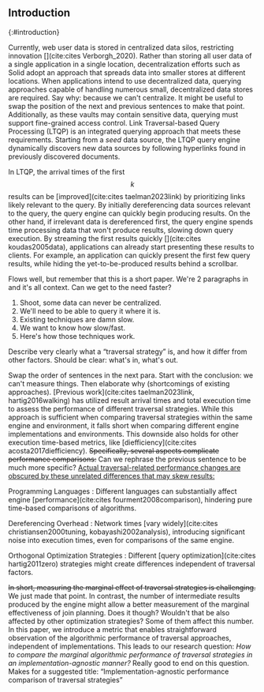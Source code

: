 ## Introduction
{:#introduction}

Currently, web user data is stored in centralized data silos, restricting innovation [](cite:cites Verborgh_2020). 
Rather than storing all user data of a single application in a single location, decentralization efforts such as Solid adopt an approach that spreads data into smaller stores at different locations.
When applications intend to use decentralized data, querying approaches capable of handling numerous small, decentralized data stores are required. 
<span class="comment" data-author="RV">Say why: because we can't centralize. It might be useful to swap the position of the next and previous sentences to make that point.</span>
Additionally, as these vaults may contain sensitive data, querying must support fine-grained access control.
Link Traversal-based Query Processing (LTQP) is an integrated querying approach that meets these requirements. 
Starting from a _seed_ data source, the LTQP query engine dynamically discovers new data sources by following hyperlinks found in previously discovered documents.

In LTQP, the arrival times of the first $$ k $$ results can be [improved](cite:cites taelman2023link) by prioritizing links likely relevant to the query. 
By initially dereferencing data sources relevant to the query, the query engine can quickly begin producing results. 
On the other hand, if irrelevant data is dereferenced first, the query engine spends time processing data that won't produce results, slowing down query execution.
By streaming the first results quickly [](cite:cites koudas2005data), applications can already start presenting these results to clients. 
For example, an application can quickly present the first few query results, while hiding the yet-to-be-produced results behind a scrollbar.

<span class="comment" data-author="RV">Flows well, but remember that this is a short paper. We're 2 paragraphs in and it's all context. Can we get to the need faster?
1) Shoot, some data can never be centralized.
2) We'll need to be able to query it where it is.
3) Existing techniques are damn slow.
4) We want to know how slow/fast.
5) Here's how those techniques work.
</span>

<span class="todo" data-author="RV">Describe very clearly what a <q>traversal strategy</q> is, and how it differ from other factors. Should be clear: what's in, what's out.</span>

<span class="comment" data-author="RV">Swap the order of sentences in the next para. Start with the conclusion: we can't measure things. Then elaborate why (shortcomings of existing approaches).</span>
[Previous work](cite:cites taelman2023link, hartig2016walking) has utilized result arrival times and total execution time to assess the performance of different traversal strategies. 
While this approach is sufficient when comparing traversal strategies within the same engine and environment, it falls short when comparing different engine implementations and environments.
This downside also holds for other execution time-based metrics, like [diefficiency](cite:cites acosta2017diefficiency).
<del class="comment" data-author="RV">Specifically, several aspects complicate performance comparisons:</del>
<span class="comment" data-author="RV">Can we rephrase the previous sentence to be much more specific?</span>
<ins class="comment" data-author="RV">Actual traversal-related performance changes are obscured by these unrelated differences that may skew results:</ins>


Programming Languages
: Different languages can substantially affect engine [performance](cite:cites fourment2008comparison), hindering pure time-based comparisons of algorithms.

Dereferencing Overhead
: Network times [vary widely](cite:cites christiansen2000tuning, kobayashi2002analysis), introducing significant noise into execution times, even for comparisons of the same engine.

Orthogonal Optimization Strategies
: Different [query optimization](cite:cites hartig2011zero) strategies might create differences independent of traversal factors. 

<del class="comment" data-author="RV">In short, measuring the marginal effect of traversal strategies is challenging. </del>
<span class="comment" data-author="RV">We just made that point.</span>
In contrast,
the number of intermediate results produced by the engine
might allow a better measurement of
the marginal effectiveness of join planning. 
<span class="comment" data-author="RV">Does it though? Wouldn't that be also affected by other optimization strategies? Some of them affect this number.</span>
In this paper, we introduce a metric that enables straightforward observation of the algorithmic performance of traversal approaches, independent of implementations. 
This leads to our research question: _How to compare the marginal algorithmic performance of traversal strategies in an implementation-agnostic manner?_
<span class="comment" data-author="RV">Really good to end on this question. Makes for a suggested title:
<q>Implementation-agnostic performance comparison of traversal strategies</q>
</span>
